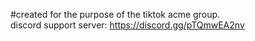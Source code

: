 #created for the purpose of the tiktok acme group. </br>
discord support server: https://discord.gg/pTQmwEA2nv
